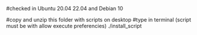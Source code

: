 #checked in Ubuntu 20.04 22.04 and Debian 10

#copy and unzip this folder with scripts on desktop
#type in terminal (script must be with allow execute preferencies)
./install_script

